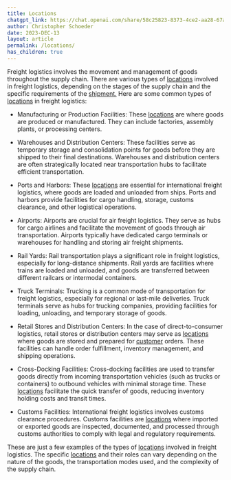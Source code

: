 ```yaml
---
title: Locations
chatgpt_link: https://chat.openai.com/share/58c25823-8373-4ce2-aa28-67a3f58f8dac
author: Christopher Schoeder
date: 2023-DEC-13
layout: article
permalink: /locations/
has_children: true
---
```


Freight logistics involves the movement and management of goods throughout the supply chain. There are various types of <a href="/locations/">locations</a> involved in freight logistics, depending on the stages of the supply chain and the specific requirements of the <a href="/glossery/shipments">shipment.</a> Here are some common types of <a href="/locations/">locations</a> in freight logistics:

- Manufacturing or Production Facilities: These <a href="/locations/">locations</a> are where goods are produced or manufactured. They can include factories, assembly plants, or processing centers.

- Warehouses and Distribution Centers: These facilities serve as temporary storage and consolidation points for goods before they are shipped to their final destinations. Warehouses and distribution centers are often strategically located near transportation hubs to facilitate efficient transportation.

- Ports and Harbors: These <a href="/locations/">locations</a> are essential for international freight logistics, where goods are loaded and unloaded from ships. Ports and harbors provide facilities for cargo handling, storage, customs clearance, and other logistical operations.

- Airports: Airports are crucial for air freight logistics. They serve as hubs for cargo airlines and facilitate the movement of goods through air transportation. Airports typically have dedicated cargo terminals or warehouses for handling and storing air freight shipments.

- Rail Yards: Rail transportation plays a significant role in freight logistics, especially for long-distance shipments. Rail yards are facilities where trains are loaded and unloaded, and goods are transferred between different railcars or intermodal containers.

- Truck Terminals: Trucking is a common mode of transportation for freight logistics, especially for regional or last-mile deliveries. Truck terminals serve as hubs for trucking companies, providing facilities for loading, unloading, and temporary storage of goods.

- Retail Stores and Distribution Centers: In the case of direct-to-consumer logistics, retail stores or distribution centers may serve as <a href="/locations/">locations</a> where goods are stored and prepared for <a href="/parties/customers">customer</a> orders. These facilities can handle order fulfillment, inventory management, and shipping operations.

- Cross-Docking Facilities: Cross-docking facilities are used to transfer goods directly from incoming transportation vehicles (such as trucks or containers) to outbound vehicles with minimal storage time. These <a href="/locations/">locations</a> facilitate the quick transfer of goods, reducing inventory holding costs and transit times.

- Customs Facilities: International freight logistics involves customs clearance procedures. Customs facilities are <a href="/locations/">locations</a> where imported or exported goods are inspected, documented, and processed through customs authorities to comply with legal and regulatory requirements.

These are just a few examples of the types of <a href="/locations/">locations</a> involved in freight logistics. The specific <a href="/locations/">locations</a> and their roles can vary depending on the nature of the goods, the transportation modes used, and the complexity of the supply chain.
